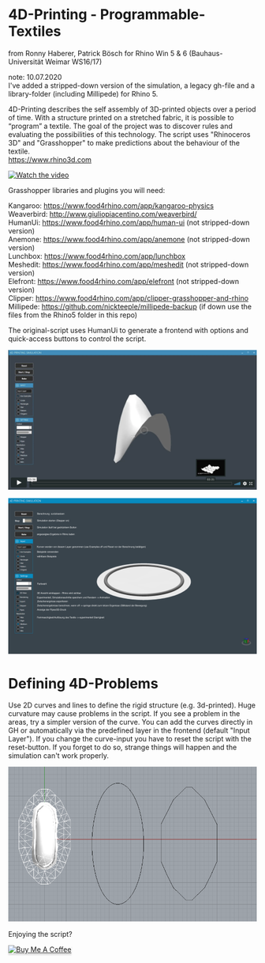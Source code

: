 # 4D-Printing - Programmable-Textiles
from Ronny Haberer, Patrick Bösch for Rhino Win 5 & 6 (Bauhaus-Universität Weimar WS16/17)

note: 10.07.2020 \
I've added a stripped-down version of the simulation, a legacy gh-file and a library-folder (including Millipede) for Rhino 5.

4D-Printing describes the self assembly of 3D-printed objects over a period of time. 
With a structure printed on a stretched fabric, it is possible to “program” a textile. 
The goal of the project was to discover rules and evaluating the possibilities of this technology. 
The script uses "Rhinoceros 3D" and "Grasshopper" to make predictions about the behaviour of the textile.  \
https://www.rhino3d.com

[![Watch the video](./img/prog_tex.gif)](https://vimeo.com/240692249)

Grasshopper libraries and plugins you will need:

Kangaroo: https://www.food4rhino.com/app/kangaroo-physics \
Weaverbird: http://www.giuliopiacentino.com/weaverbird/ \
HumanUi: https://www.food4rhino.com/app/human-ui (not stripped-down version)\
Anemone: https://www.food4rhino.com/app/anemone (not stripped-down version)\
Lunchbox: https://www.food4rhino.com/app/lunchbox \
Meshedit: https://www.food4rhino.com/app/meshedit (not stripped-down version)\
Elefront: https://www.food4rhino.com/app/elefront (not stripped-down version)\
Clipper: https://www.food4rhino.com/app/clipper-grasshopper-and-rhino \
Millipede: https://github.com/nickteeple/millipede-backup (if down use the files from the Rhino5 folder in this repo)

The original-script uses HumanUi to generate a frontend with options and quick-access buttons to control the script.

[![Watch the video](./img/prog_tex_3.png)](https://vimeo.com/228778791)

![alt frontend](./img/prog_tex_1.png)

# Defining 4D-Problems
Use 2D curves and lines to define the rigid structure (e.g. 3d-printed). 
Huge curvature may cause problems in the script. If you see a problem in the areas, try a simpler version of the curve.
You can add the curves directly in GH or automatically via the predefined layer in the frontend (default "Input Layer").
If you change the curve-input you have to reset the script with the reset-button. 
If you forget to do so, strange things will happen and the simulation can't work properly.

![alt defining curves](./img/prog_tex_2.png)

Enjoying the script?

<a href="https://www.buymeacoffee.com/zSGApkH" target="_blank"><img src="https://www.buymeacoffee.com/assets/img/custom_images/orange_img.png" alt="Buy Me A Coffee" style="height: 41px !important;width: 174px !important;box-shadow: 0px 3px 2px 0px rgba(190, 190, 190, 0.5) !important;-webkit-box-shadow: 0px 3px 2px 0px rgba(190, 190, 190, 0.5) !important;" ></a>
